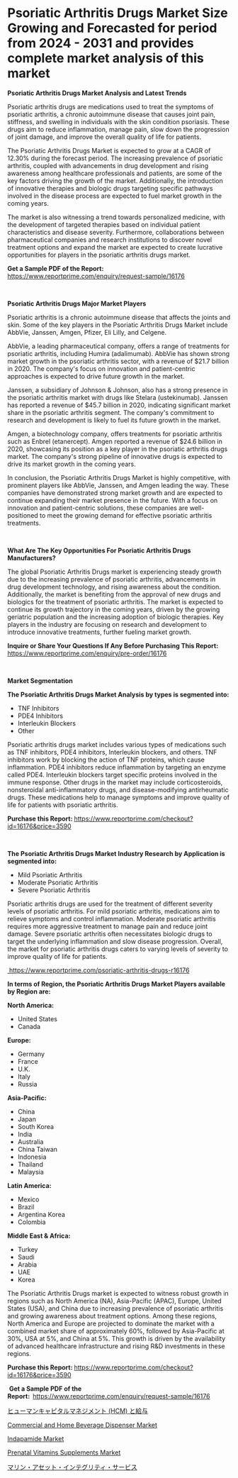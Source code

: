 <p><h1>Psoriatic Arthritis Drugs Market Size Growing and Forecasted for period from 2024 - 2031 and provides complete market analysis of this market</h1></p><p><strong>Psoriatic Arthritis Drugs Market Analysis and Latest Trends</strong></p>
<p><p>Psoriatic arthritis drugs are medications used to treat the symptoms of psoriatic arthritis, a chronic autoimmune disease that causes joint pain, stiffness, and swelling in individuals with the skin condition psoriasis. These drugs aim to reduce inflammation, manage pain, slow down the progression of joint damage, and improve the overall quality of life for patients.</p><p>The Psoriatic Arthritis Drugs Market is expected to grow at a CAGR of 12.30% during the forecast period. The increasing prevalence of psoriatic arthritis, coupled with advancements in drug development and rising awareness among healthcare professionals and patients, are some of the key factors driving the growth of the market. Additionally, the introduction of innovative therapies and biologic drugs targeting specific pathways involved in the disease process are expected to fuel market growth in the coming years.</p><p>The market is also witnessing a trend towards personalized medicine, with the development of targeted therapies based on individual patient characteristics and disease severity. Furthermore, collaborations between pharmaceutical companies and research institutions to discover novel treatment options and expand the market are expected to create lucrative opportunities for players in the psoriatic arthritis drugs market.</p></p>
<p><strong>Get a Sample PDF of the Report:&nbsp;</strong> <a href="https://www.reportprime.com/enquiry/request-sample/16176">https://www.reportprime.com/enquiry/request-sample/16176</a></p>
<p>&nbsp;</p>
<p><strong>Psoriatic Arthritis Drugs Major Market Players</strong></p>
<p><p>Psoriatic arthritis is a chronic autoimmune disease that affects the joints and skin. Some of the key players in the Psoriatic Arthritis Drugs Market include AbbVie, Janssen, Amgen, Pfizer, Eli Lilly, and Celgene.</p><p>AbbVie, a leading pharmaceutical company, offers a range of treatments for psoriatic arthritis, including Humira (adalimumab). AbbVie has shown strong market growth in the psoriatic arthritis sector, with a revenue of $21.7 billion in 2020. The company's focus on innovation and patient-centric approaches is expected to drive future growth in the market.</p><p>Janssen, a subsidiary of Johnson & Johnson, also has a strong presence in the psoriatic arthritis market with drugs like Stelara (ustekinumab). Janssen has reported a revenue of $45.7 billion in 2020, indicating significant market share in the psoriatic arthritis segment. The company's commitment to research and development is likely to fuel its future growth in the market.</p><p>Amgen, a biotechnology company, offers treatments for psoriatic arthritis such as Enbrel (etanercept). Amgen reported a revenue of $24.6 billion in 2020, showcasing its position as a key player in the psoriatic arthritis drugs market. The company's strong pipeline of innovative drugs is expected to drive its market growth in the coming years.</p><p>In conclusion, the Psoriatic Arthritis Drugs Market is highly competitive, with prominent players like AbbVie, Janssen, and Amgen leading the way. These companies have demonstrated strong market growth and are expected to continue expanding their market presence in the future. With a focus on innovation and patient-centric solutions, these companies are well-positioned to meet the growing demand for effective psoriatic arthritis treatments.</p></p>
<p>&nbsp;</p>
<p><strong>What Are The Key Opportunities For Psoriatic Arthritis Drugs Manufacturers?</strong></p>
<p><p>The global Psoriatic Arthritis Drugs market is experiencing steady growth due to the increasing prevalence of psoriatic arthritis, advancements in drug development technology, and rising awareness about the condition. Additionally, the market is benefiting from the approval of new drugs and biologics for the treatment of psoriatic arthritis. The market is expected to continue its growth trajectory in the coming years, driven by the growing geriatric population and the increasing adoption of biologic therapies. Key players in the industry are focusing on research and development to introduce innovative treatments, further fueling market growth.</p></p>
<p><strong>Inquire or Share Your Questions If Any Before Purchasing This Report:</strong> <a href="https://www.reportprime.com/enquiry/pre-order/16176">https://www.reportprime.com/enquiry/pre-order/16176</a></p>
<p>&nbsp;</p>
<p><strong>Market Segmentation</strong></p>
<p><strong>The Psoriatic Arthritis Drugs Market Analysis by types is segmented into:</strong></p>
<p><ul><li>TNF Inhibitors</li><li>PDE4 Inhibitors</li><li>Interleukin Blockers</li><li>Other</li></ul></p>
<p><p>Psoriatic arthritis drugs market includes various types of medications such as TNF inhibitors, PDE4 inhibitors, Interleukin blockers, and others. TNF inhibitors work by blocking the action of TNF proteins, which cause inflammation. PDE4 inhibitors reduce inflammation by targeting an enzyme called PDE4. Interleukin blockers target specific proteins involved in the immune response. Other drugs in the market may include corticosteroids, nonsteroidal anti-inflammatory drugs, and disease-modifying antirheumatic drugs. These medications help to manage symptoms and improve quality of life for patients with psoriatic arthritis.</p></p>
<p><strong>Purchase this Report:&nbsp;</strong><a href="https://www.reportprime.com/checkout?id=16176&price=3590">https://www.reportprime.com/checkout?id=16176&price=3590</a></p>
<p>&nbsp;</p>
<p><strong>The Psoriatic Arthritis Drugs Market Industry Research by Application is segmented into:</strong></p>
<p><ul><li>Mild Psoriatic Arthritis</li><li>Moderate Psoriatic Arthritis</li><li>Severe Psoriatic Arthritis</li></ul></p>
<p><p>Psoriatic arthritis drugs are used for the treatment of different severity levels of psoriatic arthritis. For mild psoriatic arthritis, medications aim to relieve symptoms and control inflammation. Moderate psoriatic arthritis requires more aggressive treatment to manage pain and reduce joint damage. Severe psoriatic arthritis often necessitates biologic drugs to target the underlying inflammation and slow disease progression. Overall, the market for psoriatic arthritis drugs caters to varying levels of severity to improve quality of life for patients.</p></p>
<p><a href="https://www.reportprime.com/psoriatic-arthritis-drugs-r16176">&nbsp;https://www.reportprime.com/psoriatic-arthritis-drugs-r16176</a></p>
<p><strong>In terms of Region, the Psoriatic Arthritis Drugs Market Players available by Region are:</strong></p>
<p>
    <p> <strong> North America: </strong>
        <ul>
            <li>United States</li>
            <li>Canada</li>
        </ul>
        </p> 
    <p> <strong> Europe: </strong>
        <ul>
            <li>Germany</li>
            <li>France</li>
            <li>U.K.</li>
            <li>Italy</li>
            <li>Russia</li>
        </ul>
        </p> 
    <p> <strong> Asia-Pacific: </strong>
        <ul>
            <li>China</li>
            <li>Japan</li>
            <li>South Korea</li>
            <li>India</li>
            <li>Australia</li>
            <li>China Taiwan</li>
            <li>Indonesia</li>
            <li>Thailand</li>
            <li>Malaysia</li>
        </ul>
        </p> 
    <p> <strong> Latin America: </strong>
        <ul>
            <li>Mexico</li>
            <li>Brazil</li>
            <li>Argentina Korea</li>
            <li>Colombia</li>
        </ul>
        </p> 
    <p> <strong> Middle East & Africa: </strong>
        <ul>
            <li>Turkey</li>
            <li>Saudi</li>
            <li>Arabia</li>
            <li>UAE</li>
            <li>Korea</li>
        </ul>
    </p>
    </p>
<p><p>The Psoriatic Arthritis Drugs market is expected to witness robust growth in regions such as North America (NA), Asia-Pacific (APAC), Europe, United States (USA), and China due to increasing prevalence of psoriatic arthritis and growing awareness about treatment options. Among these regions, North America and Europe are projected to dominate the market with a combined market share of approximately 60%, followed by Asia-Pacific at 30%, USA at 5%, and China at 5%. This growth is driven by the availability of advanced healthcare infrastructure and rising R&D investments in these regions.</p></p>
<p><strong>Purchase this Report: </strong><a href="https://www.reportprime.com/checkout?id=16176&price=3590">https://www.reportprime.com/checkout?id=16176&price=3590</a></p>
<p>&nbsp;<strong>Get a Sample PDF of the Report:&nbsp;&nbsp;</strong><a href="https://www.reportprime.com/enquiry/request-sample/16176">https://www.reportprime.com/enquiry/request-sample/16176</a></p>
<p><strong></strong></p>
<p><p><a href="https://github.com/marbadji/Market-Research-Report-List-1/blob/main/714406682787.md">ヒューマンキャピタルマネジメント (HCM) と給与</a></p><p><a href="https://issuu.com/reportprime-2/docs/commercial-and-home-beverage-dispenser-market-size">Commercial and Home Beverage Dispenser Market</a></p><p><a href="https://github.com/maudAbbott7/Market-Research-Report-List-1/blob/main/indapamide-market.md">Indapamide Market</a></p><p><a href="https://github.com/MaraKoelpin2023/Market-Research-Report-List-1/blob/main/prenatal-vitamins-supplements-market.md">Prenatal Vitamins Supplements Market</a></p><p><a href="https://github.com/KaydenJohns1964/Market-Research-Report-List-1/blob/main/970133382788.md">マリン・アセット・インテグリティ・サービス</a></p></p>